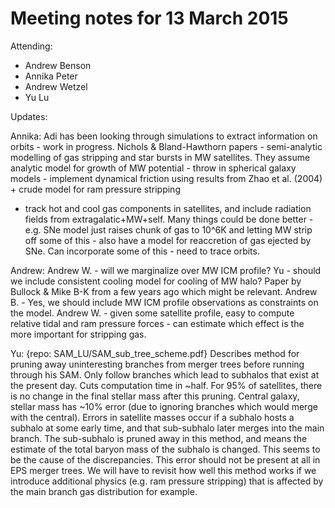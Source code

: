 Meeting notes for 13 March 2015
==================================

Attending:
- Andrew Benson
- Annika Peter
- Andrew Wetzel
- Yu Lu

Updates: 

Annika: Adi has been looking through simulations to extract information
on orbits - work in progress. Nichols & Bland-Hawthorn papers -
semi-analytic modelling of gas stripping and star bursts in MW
satellites. They assume analytic model for growth of MW potential -
throw in spherical galaxy models - implement dynamical friction using
results from Zhao et al. (2004) + crude model for ram pressure stripping
- track hot and cool gas components in satellites, and include radiation
fields from extragalatic+MW+self. Many things could be done better -
e.g. SNe model just raises chunk of gas to 10^6K and letting MW strip
off some of this - also have a model for reaccretion of gas ejected by
SNe. Can incorporate some of this - need to trace orbits.

Andrew: Andrew W. - will we marginalize over MW ICM profile? Yu - should
we include consistent cooling model for cooling of MW halo? Paper by
Bullock & Mike B-K from a few years ago which might be relevant. Andrew
B. - Yes, we should include MW ICM profile observations as constraints
on the model. Andrew W. - given some satellite profile, easy to compute
relative tidal and ram pressure forces - can estimate which effect is
the more important for stripping gas.

Yu: {repo: SAM_LU/SAM_sub_tree_scheme.pdf} Describes method for pruning
away uninteresting branches from merger trees before running through his
SAM. Only follow branches which lead to subhalos that exist at the
present day. Cuts computation time in ~half. For 95% of satellites,
there is no change in the final stellar mass after this pruning. Central
galaxy, stellar mass has ~10% error (due to ignoring branches which
would merge with the central). Errors in satellite masses occur if a
subhalo hosts a subhalo at some early time, and that sub-subhalo later
merges into the main branch. The sub-subhalo is pruned away in this
method, and means the estimate of the total baryon mass of the subhalo
is changed. This seems to be the cause of the discrepancies. This error
should not be present at all in EPS merger trees. We will have to
revisit how well this method works if we introduce additional physics
(e.g. ram pressure stripping) that is affected by the main branch gas
distribution for example.
